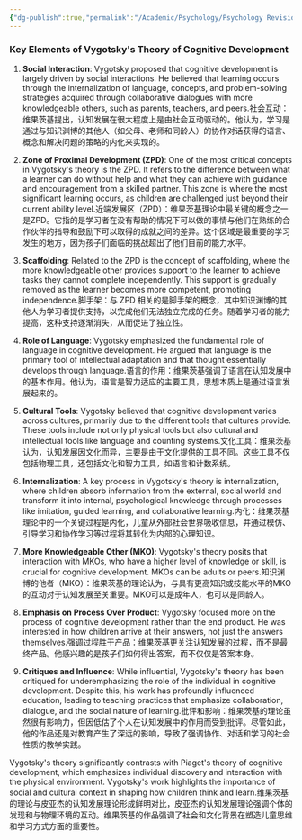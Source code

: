 ```yaml
---
{"dg-publish":true,"permalink":"/Academic/Psychology/Psychology Revision/Concepts/sociocultural theory/"}
---
```


  
### Key Elements of Vygotsky's Theory of Cognitive Development

1. **Social Interaction**: Vygotsky proposed that cognitive development is largely driven by social interactions. He believed that learning occurs through the internalization of language, concepts, and problem-solving strategies acquired through collaborative dialogues with more knowledgeable others, such as parents, teachers, and peers.社会互动：维果茨基提出，认知发展在很大程度上是由社会互动驱动的。他认为，学习是通过与知识渊博的其他人（如父母、老师和同龄人）的协作对话获得的语言、概念和解决问题的策略的内化来实现的。
    
2. **Zone of Proximal Development (ZPD)**: One of the most critical concepts in Vygotsky's theory is the ZPD. It refers to the difference between what a learner can do without help and what they can achieve with guidance and encouragement from a skilled partner. This zone is where the most significant learning occurs, as children are challenged just beyond their current ability level.近端发展区（ZPD）：维果茨基理论中最关键的概念之一是ZPD。它指的是学习者在没有帮助的情况下可以做的事情与他们在熟练的合作伙伴的指导和鼓励下可以取得的成就之间的差异。这个区域是最重要的学习发生的地方，因为孩子们面临的挑战超出了他们目前的能力水平。
    
3. **Scaffolding**: Related to the ZPD is the concept of scaffolding, where the more knowledgeable other provides support to the learner to achieve tasks they cannot complete independently. This support is gradually removed as the learner becomes more competent, promoting independence.脚手架：与 ZPD 相关的是脚手架的概念，其中知识渊博的其他人为学习者提供支持，以完成他们无法独立完成的任务。随着学习者的能力提高，这种支持逐渐消失，从而促进了独立性。
    
4. **Role of Language**: Vygotsky emphasized the fundamental role of language in cognitive development. He argued that language is the primary tool of intellectual adaptation and that thought essentially develops through language.语言的作用：维果茨基强调了语言在认知发展中的基本作用。他认为，语言是智力适应的主要工具，思想本质上是通过语言发展起来的。
    
5. **Cultural Tools**: Vygotsky believed that cognitive development varies across cultures, primarily due to the different tools that cultures provide. These tools include not only physical tools but also cultural and intellectual tools like language and counting systems.文化工具：维果茨基认为，认知发展因文化而异，主要是由于文化提供的工具不同。这些工具不仅包括物理工具，还包括文化和智力工具，如语言和计数系统。
    
6. **Internalization**: A key process in Vygotsky's theory is internalization, where children absorb information from the external, social world and transform it into internal, psychological knowledge through processes like imitation, guided learning, and collaborative learning.内化：维果茨基理论中的一个关键过程是内化，儿童从外部社会世界吸收信息，并通过模仿、引导学习和协作学习等过程将其转化为内部的心理知识。
    
7. **More Knowledgeable Other (MKO)**: Vygotsky's theory posits that interaction with MKOs, who have a higher level of knowledge or skill, is crucial for cognitive development. MKOs can be adults or peers.知识渊博的他者（MKO）：维果茨基的理论认为，与具有更高知识或技能水平的MKO的互动对于认知发展至关重要。MKO可以是成年人，也可以是同龄人。
    
8. **Emphasis on Process Over Product**: Vygotsky focused more on the process of cognitive development rather than the end product. He was interested in how children arrive at their answers, not just the answers themselves.强调过程胜于产品：维果茨基更关注认知发展的过程，而不是最终产品。他感兴趣的是孩子们如何得出答案，而不仅仅是答案本身。
    
9. **Critiques and Influence**: While influential, Vygotsky's theory has been critiqued for underemphasizing the role of the individual in cognitive development. Despite this, his work has profoundly influenced education, leading to teaching practices that emphasize collaboration, dialogue, and the social nature of learning.批评和影响：维果茨基的理论虽然很有影响力，但因低估了个人在认知发展中的作用而受到批评。尽管如此，他的作品还是对教育产生了深远的影响，导致了强调协作、对话和学习的社会性质的教学实践。
    

Vygotsky's theory significantly contrasts with Piaget's theory of cognitive development, which emphasizes individual discovery and interaction with the physical environment. Vygotsky's work highlights the importance of social and cultural context in shaping how children think and learn.维果茨基的理论与皮亚杰的认知发展理论形成鲜明对比，皮亚杰的认知发展理论强调个体的发现和与物理环境的互动。维果茨基的作品强调了社会和文化背景在塑造儿童思维和学习方式方面的重要性。